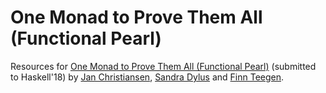 # One Monad to Prove Them All (Functional Pearl)

Resources for [One Monad to Prove Them All (Functional Pearl)](https://arxiv.org/abs/1805.08059) (submitted to Haskell'18) by [Jan Christiansen](https://github.com/jan-christiansen), [Sandra Dylus](https://github.com/ichistmeinname) and [Finn Teegen](https://github.com/finnteegen).
